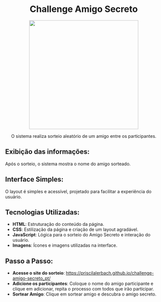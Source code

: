 <h1 align="center"> Challenge Amigo Secreto </h1> 
<div align="center">
<img src="https://github.com/user-attachments/assets/f6f06f0e-2062-4605-b3eb-60a80f6825d4" width="350">
</div>
<p align="center"> O sistema realiza sorteio aleatório de um amigo entre os participantes.</p>

<h2>Exibição das informações:</h2>
<p>Após o sorteio, o sistema mostra o nome do amigo sorteado.</p>

<h2>Interface Simples:</h2>
<p>O layout é simples e acessível, projetado para facilitar a experiência do usuário.</p>

## Tecnologias Utilizadas:
- **HTML**: Estruturação do conteúdo da página.
- **CSS**: Estilização da página e criação de um layout agradável.
- **JavaScript**: Lógica para o sorteio do Amigo Secreto e interação do usuário.
- **Imagens**: Ícones e imagens utilizadas na interface.

## Passo a Passo:
- **Acesse o site do sorteio**: https://priscilalerbach.github.io/challenge-amigo-secreto_pt/
- **Adicione os participantes**: Coloque o nome do amigo participante e clique em adicionar, repita o processo com todos que irão participar.
- **Sortear Amigo**: Clique em sortear amigo e descubra o amigo secreto.
